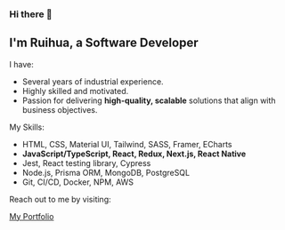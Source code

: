 ### Hi there 👋

## I'm Ruihua, a Software Developer


I have:
- Several years of industrial experience.
- Highly skilled and motivated. 
- Passion for delivering **high-quality, scalable** solutions that align with business objectives.

My Skills:
- HTML, CSS, Material UI, Tailwind, SASS, Framer, ECharts
- **JavaScript/TypeScript, React, Redux, Next.js, React Native**
- Jest, React testing library, Cypress
- Node.js, Prisma ORM, MongoDB, PostgreSQL
- Git, CI/CD, Docker, NPM, AWS

Reach out to me by visiting:

[My Portfolio](https://portfolio.niuruihua.com/)




<!--
**ruihuaniu/ruihuaniu** is a ✨ _special_ ✨ repository because its `README.md` (this file) appears on your GitHub profile.

Here are some ideas to get you started:

- 🔭 I’m currently working on ...
- 🌱 I’m currently learning ...
- 👯 I’m looking to collaborate on ...
- 🤔 I’m looking for help with ...
- 💬 Ask me about ...
- 📫 How to reach me: ...
- 😄 Pronouns: ...
- ⚡ Fun fact: ...
-->
